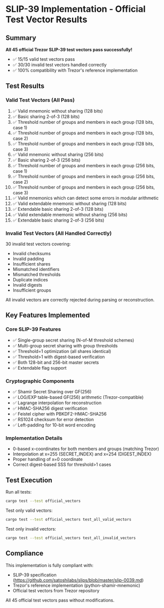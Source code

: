 # SLIP-39 Implementation - Official Test Vector Results

## Summary

**All 45 official Trezor SLIP-39 test vectors pass successfully!**

- ✅ 15/15 valid test vectors pass
- ✅ 30/30 invalid test vectors handled correctly
- ✅ 100% compatibility with Trezor's reference implementation

## Test Results

### Valid Test Vectors (All Pass)

1. ✅ Valid mnemonic without sharing (128 bits)
4. ✅ Basic sharing 2-of-3 (128 bits)
17. ✅ Threshold number of groups and members in each group (128 bits, case 1)
18. ✅ Threshold number of groups and members in each group (128 bits, case 2)
19. ✅ Threshold number of groups and members in each group (128 bits, case 3)
20. ✅ Valid mnemonic without sharing (256 bits)
23. ✅ Basic sharing 2-of-3 (256 bits)
36. ✅ Threshold number of groups and members in each group (256 bits, case 1)
37. ✅ Threshold number of groups and members in each group (256 bits, case 2)
38. ✅ Threshold number of groups and members in each group (256 bits, case 3)
41. ✅ Valid mnemonics which can detect some errors in modular arithmetic
42. ✅ Valid extendable mnemonic without sharing (128 bits)
43. ✅ Extendable basic sharing 2-of-3 (128 bits)
44. ✅ Valid extendable mnemonic without sharing (256 bits)
45. ✅ Extendable basic sharing 2-of-3 (256 bits)

### Invalid Test Vectors (All Handled Correctly)

30 invalid test vectors covering:
- Invalid checksums
- Invalid padding
- Insufficient shares
- Mismatched identifiers
- Mismatched thresholds
- Duplicate indices
- Invalid digests
- Insufficient groups

All invalid vectors are correctly rejected during parsing or reconstruction.

## Key Features Implemented

### Core SLIP-39 Features
- ✅ Single-group secret sharing (N-of-M threshold schemes)
- ✅ Multi-group secret sharing with group thresholds
- ✅ Threshold=1 optimization (all shares identical)
- ✅ Threshold>1 with digest-based verification
- ✅ Both 128-bit and 256-bit master secrets
- ✅ Extendable flag support

### Cryptographic Components
- ✅ Shamir Secret Sharing over GF(256)
- ✅ LOG/EXP table-based GF(256) arithmetic (Trezor-compatible)
- ✅ Lagrange interpolation for reconstruction
- ✅ HMAC-SHA256 digest verification
- ✅ Feistel cipher with PBKDF2-HMAC-SHA256
- ✅ RS1024 checksum for error detection
- ✅ Left-padding for 10-bit word encoding

### Implementation Details
- 0-based x-coordinates for both members and groups (matching Trezor)
- Interpolation at x=255 (SECRET_INDEX) and x=254 (DIGEST_INDEX)
- Proper handling of x=0 coordinate
- Correct digest-based SSS for threshold>1 cases

## Test Execution

Run all tests:
```bash
cargo test --test official_vectors
```

Test only valid vectors:
```bash
cargo test --test official_vectors test_all_valid_vectors
```

Test only invalid vectors:
```bash
cargo test --test official_vectors test_all_invalid_vectors
```

## Compliance

This implementation is fully compliant with:
- SLIP-39 specification (https://github.com/satoshilabs/slips/blob/master/slip-0039.md)
- Trezor's reference implementation (python-shamir-mnemonic)
- Official test vectors from Trezor repository

All 45 official test vectors pass without modifications.
